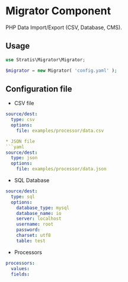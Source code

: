 Migrator Component
==============
PHP Data Import/Export (CSV, Database, CMS).

Usage
---------

```php
use Stratis\Migrator\Migrator;

$migrator = new Migrator( 'config.yaml' );
```

Configuration file
---------

* CSV file
```yaml
source/dest:
  type: csv
  options:
    file: examples/processor/data.csv

* JSON file
```yaml
source/dest:
  type: json
  options:
    file: examples/processor/data.json
```

* SQL Database
```yaml
source/dest:
  type: sql
  options:
    database_type: mysql
    database_name: io
    server: localhost
    username: root
    password: 
    charset: utf8
    table: test
```

* Processors
```yaml
processors:
  values:
  fields:
```
